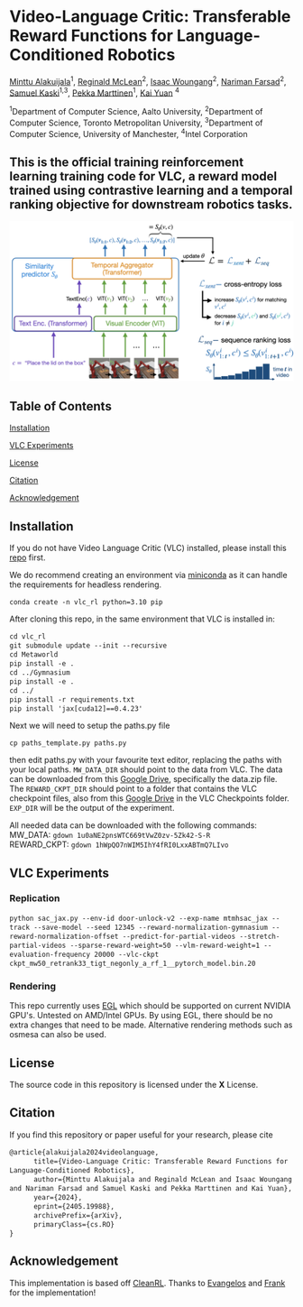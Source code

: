 # Video-Language Critic: Transferable Reward Functions for Language-Conditioned Robotics 

[Minttu Alakuijala](https://minttualakuijala.com/)<sup>1</sup>, [Reginald McLean](https://www.reggiemclean.ca)<sup>2</sup>, [Isaac Woungang](http://cs.torontomu.ca/~iwoungan)<sup>2</sup>, [Nariman Farsad](http://narimanfarsad.com/)<sup>2</sup>, [Samuel Kaski](https://people.aalto.fi/samuel.kaski)<sup>1,3</sup>, [Pekka Marttinen](https://users.ics.aalto.fi/pemartti/)<sup>1</sup>, [Kai Yuan](https://scholar.google.com/citations?user=8eLlbhMAAAAJ&hl=en) <sup>4</sup>

<sup>1</sup>Department of Computer Science, Aalto University, <sup>2</sup>Department of Computer Science, Toronto Metropolitan University, <sup>3</sup>Department of Computer Science, University of Manchester, <sup>4</sup>Intel Corporation

## This is the official training reinforcement learning training code for VLC, a reward model trained using contrastive learning and a temporal ranking objective for downstream robotics tasks.

<img src='assets/VLC_overview_v2.001.png'>

## Table of Contents  
[Installation](#installation)  

[VLC Experiments](#vlc-experiments)

[License](#license)

[Citation](#citation)

[Acknowledgement](#acknowledgement)

## Installation
If you do not have Video Language Critic (VLC) installed, please install this [repo](https://github.com/minttusofia/video_language_critic) first.

We do recommend creating an environment via [miniconda](https://docs.anaconda.com/free/miniconda/) as it can handle the requirements for headless rendering.

```
conda create -n vlc_rl python=3.10 pip
```

After cloning this repo, in the same environment that VLC is installed in:

```
cd vlc_rl
git submodule update --init --recursive
cd Metaworld
pip install -e .
cd ../Gymnasium
pip install -e .
cd ../
pip install -r requirements.txt
pip install 'jax[cuda12]==0.4.23'
```
Next we will need to setup the paths.py file
```
cp paths_template.py paths.py
```
then edit paths.py with your favourite text editor, replacing the paths with your local paths.
```MW_DATA_DIR``` should point to the data from VLC. The data can be downloaded from this [Google Drive](https://drive.google.com/drive/folders/1DBgMbMyDjTmFR8dOuzllDeRUqJZW9Sex?usp=sharing), specifically the data.zip file.
The ```REWARD_CKPT_DIR``` should point to a folder that contains the VLC checkpoint files, also from this [Google Drive](https://drive.google.com/drive/folders/1DBgMbMyDjTmFR8dOuzllDeRUqJZW9Sex?usp=sharing) in the VLC Checkpoints folder.
```EXP_DIR``` will be the output of the experiment. 

All needed data can be downloaded with the following commands:  <br>
MW_DATA: ```gdown 1u0aNE2pnsWTC669tVwZ0zv-5Zk42-S-R```  <br>
REWARD_CKPT: ```gdown 1hWpQO7nWIM5IhY4fRI0LxxABTmQ7LIvo```  <br>

## VLC Experiments

### Replication
```
python sac_jax.py --env-id door-unlock-v2 --exp-name mtmhsac_jax --track --save-model --seed 12345 --reward-normalization-gymnasium --reward-normalization-offset --predict-for-partial-videos --stretch-partial-videos --sparse-reward-weight=50 --vlm-reward-weight=1 --evaluation-frequency 20000 --vlc-ckpt ckpt_mw50_retrank33_tigt_negonly_a_rf_1__pytorch_model.bin.20
```

### Rendering
This repo currently uses [EGL](https://www.khronos.org/egl) which should be supported on current NVIDIA GPU's. Untested on AMD/Intel GPUs. 
By using EGL, there should be no extra changes that need to be made. Alternative rendering methods such as osmesa can also be used.

## License
The source code in this repository is licensed under the **X** License.

## Citation
If you find this repository or paper useful for your research, please cite

```
@article{alakuijala2024videolanguage,
      title={Video-Language Critic: Transferable Reward Functions for Language-Conditioned Robotics}, 
      author={Minttu Alakuijala and Reginald McLean and Isaac Woungang and Nariman Farsad and Samuel Kaski and Pekka Marttinen and Kai Yuan},
      year={2024},
      eprint={2405.19988},
      archivePrefix={arXiv},
      primaryClass={cs.RO}
}
```
## Acknowledgement
This implementation is based off [CleanRL](https://github.com/vwxyzjn/cleanrl). Thanks to [Evangelos](https://github.com/evangelos-ch) and [Frank](https://github.com/frankroeder) for the implementation! 
